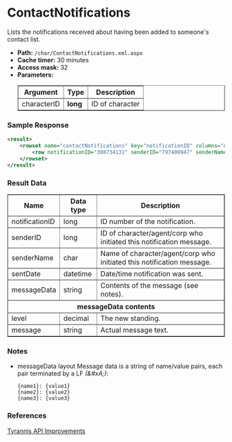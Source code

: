 # ContactNotifications
Lists the notifications received about having been added to someone's contact list.

* __Path:__ ``/char/ContactNotifications.xml.aspx``
* __Cache timer:__ 30 minutes
* __Access mask:__ 32
* __Parameters:__
    <table border="1">
        <tbody>
            <tr>
                <th>Argument</th>
                <th>Type</th>
                <th>Description</th>
            </tr>
            <tr>
                <td>characterID</td>
                <td><strong>long</strong></td>
                <td>ID of character</td>
            </tr>
        </tbody>
    </table>

### Sample Response

```xml
<result>
    <rowset name="contactNotifications" key="notificationID" columns="notificationID,senderID,senderName,sentDate,messageData">
        <row notificationID="308734131" senderID="797400947" senderName="CCP Garthagk" sentDate="2010-05-29 23:04:00" messageData="level: 10&#xA;message: Hi, I want to social network with you!&#xA;" />
    </rowset>
</result>
```  

### Result Data

<table border="1">
    <tbody>
        <tr>
            <th>Name</th>
            <th>Data type</th>
            <th>Description</th>
        </tr>
        <tr>
            <td>notificationID</td>
            <td>long</td>
            <td>ID number of the notification.</td>
        </tr>
        <tr>
            <td>senderID</td>
            <td>long</td>
            <td>ID of character/agent/corp who initiated this notification message.</td>
        </tr>
        <tr>
            <td>senderName</td>
            <td>char</td>
            <td>Name of character/agent/corp who initiated this notification message.</td>
        </tr>
        <tr>
            <td>sentDate</td>
            <td>datetime</td>
            <td>Date/time notification was sent.</td>
        </tr>
        <tr>
            <td>messageData</td>
            <td>string</td>
            <td>Contents of the message (see notes).</td>
        </tr>
        <tr>
            <th colspan='3'>messageData contents</th>
        </tr>
        <tr>
            <td>level</td>
            <td>decimal</td>
            <td>The new standing.</td>
        </tr>
        <tr>
            <td>message</td>
            <td>string</td>
            <td>Actual message text.</td>
        </tr>
    </tbody>
</table>

### Notes

* messageData layout
    Message data is a string of name/value pairs, each pair terminated by a LF _(&amp;#xA;)_:    
    ```
    {name1}: {value1}
    {name2}: {value2}
    {name3}: {value3}
    ```

### References

[Tyrannis API Improvements](http://community.eveonline.com/news/dev-blogs/tyrannis-api-improvements/)

